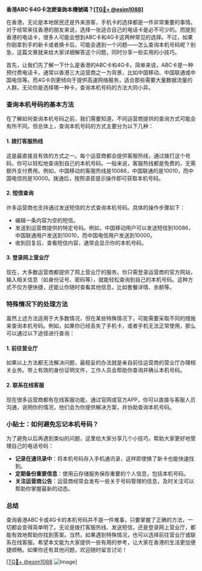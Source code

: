 **香港ABC卡4G卡怎麽查詢本機號碼？[[TG💪+ @esim1088](https://t.me/s/esim1088)]**

在香港，无论是本地居民还是外来游客，手机卡的选择都是一件非常重要的事情。对于经常来往香港的朋友来说，选择一张适合自己的电话卡是必不可少的。而提到香港的电话卡，很多人可能会想到ABC卡和4G卡这两种常见的选择。不过，如果你刚拿到手的新卡或者换卡后，可能会遇到一个问题——怎么查询本机号码呢？别急，这篇文章就来给大家详细解答这个问题，同时分享一些实用的小技巧。

首先，让我们先了解一下什么是香港的ABC卡和4G卡。简单来说，ABC卡是一种预付费电话卡，通常以香港三大运营商之一为背景，比如中国移动、中国联通或中国电信等。而4G卡则更倾向于提供高速网络服务，适合那些需要大量数据流量的人群。无论你是选择哪一种卡，查询本机号码的方法大同小异。

### 查询本机号码的基本方法

在了解如何查询本机号码之前，我们需要知道，不同运营商提供的查询方式可能会有所不同。但总体上，查询本机号码的方式主要分为以下几种：

#### 1. 拨打客服热线
这是最直接且有效的方式之一。每个运营商都会提供客服热线，通过拨打这个号码，你可以轻松地查询到自己的本机号码。一般来说，客服热线都是免费的，无需额外支付费用。例如，中国移动的客服热线是10086，中国联通的是10010，而中国电信则是10000。拨通后，按照语音提示操作即可获取本机号码。

#### 2. 短信查询
许多运营商也支持通过发送短信的方式查询本机号码。具体的操作步骤如下：
- 编辑一条内容为空的短信。
- 发送到运营商提供的特定号码。例如，中国移动用户可以发送短信到10086，中国联通用户发送到10010，而中国电信用户发送到10000。
- 收到回复后，查看短信内容，通常会显示你的本机号码。

#### 3. 登录网上营业厅
现在，大多数运营商都提供了网上营业厅的服务。你只需登录运营商的官方网站，输入相关信息（如身份证号、密码等），就能轻松查询到自己的本机号码。这种方式不仅方便快捷，还能让你随时查看其他信息，比如套餐详情、余额等。

### 特殊情况下的处理方法

虽然上述方法适用于大多数情况，但在某些特殊情况下，可能需要采取不同的措施来查询本机号码。例如，如果你已经丢失了手机卡，或者手机无法正常使用，那么可以通过以下途径进行查询：

#### 1. 前往营业厅
如果以上方法都无法解决问题，最稳妥的办法就是亲自前往运营商的营业厅办理相关业务。带上有效的身份证明文件，工作人员会帮助你查询并确认本机号码。

#### 2. 联系在线客服
现在很多运营商都有在线客服功能，通过官网或官方APP，你可以直接与客服人员沟通，说明你的情况，他们会为你提供解决方案，并协助查询本机号码。

### 小贴士：如何避免忘记本机号码？

为了避免以后再遇到类似的问题，这里给大家分享几个小技巧，帮助大家更好地管理自己的电话号码：

- **记录在通讯录中**：将本机号码存入手机通讯录，这样即使换了新卡也能快速找到。
- **定期备份重要信息**：使用云存储服务保存重要的个人信息，包括本机号码。
- **关注运营商公告**：运营商经常会发布一些关于号码管理的信息，及时关注可以帮助你掌握最新的动态。

### 总结

查询香港ABC卡或4G卡的本机号码并不是一件难事，只要掌握了正确的方法，一切都会变得简单明了。无论是拨打客服热线、发送短信，还是登录网上营业厅，都能有效地帮助你找到答案。当然，如果遇到特殊情况，也可以选择前往营业厅或联系在线客服。希望本文能为大家提供一些有用的参考，让大家在香港的生活更加便捷顺畅。如果你还有其他问题，欢迎随时留言讨论！

[[TG💪+ @esim1088](https://t.me/s/esim1088) ![Image](https://i.postimg.cc/4NQfJmqS/Snipaste-2025-05-13-00-14-12.png)]